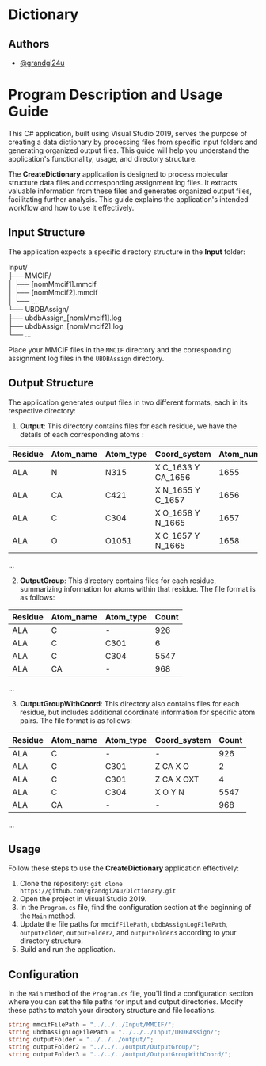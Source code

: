 # Dictionary

## Authors

- [@grandgi24u](https://www.github.com/grandgi24u)

# Program Description and Usage Guide

This C# application, built using Visual Studio 2019, serves the purpose of creating a data dictionary by processing files from specific input folders and generating organized output files. This guide will help you understand the application's functionality, usage, and directory structure.

The **CreateDictionary** application is designed to process molecular structure data files and corresponding assignment log files. It extracts valuable information from these files and generates organized output files, facilitating further analysis. This guide explains the application's intended workflow and how to use it effectively.

## Input Structure

The application expects a specific directory structure in the **Input** folder:

Input/  
├── MMCIF/  
│ ├── [nomMmcif1].mmcif  
│ ├── [nomMmcif2].mmcif  
│ └── ...  
└── UBDBAssign/  
├── ubdbAssign_[nomMmcif1].log  
├── ubdbAssign_[nomMmcif2].log  
└── ...  

Place your MMCIF files in the `MMCIF` directory and the corresponding assignment log files in the `UBDBAssign` directory.

## Output Structure

The application generates output files in two different formats, each in its respective directory:

1. **Output**: This directory contains files for each residue, we have the details of each corresponding atoms :

| Residue | Atom_name | Atom_type | Coord_system       | Atom_number | Residue_number | File_name  |
|---------|-----------|-----------|--------------------|-------------|----------------|------------|
| ALA     | N         | N315      | X C_1633 Y CA_1656 | 1655        | 45             | 1A02.mmcif |
| ALA     | CA        | C421      | X N_1655 Y C_1657  | 1656        | 45             | 1A02.mmcif |
| ALA     | C         | C304      | X O_1658 Y N_1665  | 1657        | 45             | 1A02.mmcif |
| ALA     | O         | O1051     | X C_1657 Y N_1665  | 1658        | 45             | 1A02.mmcif |
...

2. **OutputGroup**: This directory contains files for each residue, summarizing information for atoms within that residue. The file format is as follows:

| Residue | Atom_name | Atom_type | Count | 
|---------|-----------|-----------|-------|
| ALA     | C         | -         | 926   | 
| ALA     | C         | C301      | 6     | 
| ALA     | C         | C304      | 5547  |
| ALA     | CA        | -         | 968   |
...

3. **OutputGroupWithCoord**: This directory also contains files for each residue, but includes additional coordinate information for specific atom pairs. The file format is as follows:

| Residue | Atom_name | Atom_type | Coord_system | Count | 
|---------|-----------|-----------|--------------|-------|
| ALA     | C         | -         | -            | 926   |
| ALA     | C         | C301      | Z CA X O     | 2     |
| ALA     | C         | C301      | Z CA X OXT   | 4     |
| ALA     | C         | C304      | X O Y N      | 5547  |
| ALA     | CA        | -         | -            | 968   |
...

## Usage

Follow these steps to use the **CreateDictionary** application effectively:

1. Clone the repository: `git clone https://github.com/grandgi24u/Dictionary.git`
2. Open the project in Visual Studio 2019.
3. In the `Program.cs` file, find the configuration section at the beginning of the `Main` method.
4. Update the file paths for `mmcifFilePath`, `ubdbAssignLogFilePath`, `outputFolder`, `outputFolder2`, and `outputFolder3` according to your directory structure.
5. Build and run the application.

## Configuration

In the `Main` method of the `Program.cs` file, you'll find a configuration section where you can set the file paths for input and output directories. Modify these paths to match your directory structure and file locations.

```csharp
string mmcifFilePath = "../../../Input/MMCIF/";
string ubdbAssignLogFilePath = "../../../Input/UBDBAssign/";
string outputFolder = "../../../output/";
string outputFolder2 = "../../../output/OutputGroup/";
string outputFolder3 = "../../../output/OutputGroupWithCoord/";
```


